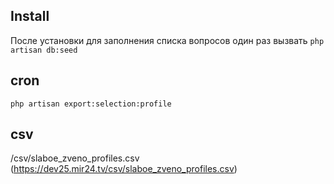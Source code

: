 ## Install

После установки для заполнения списка вопросов один раз вызвать `php artisan db:seed`

## cron

`php artisan export:selection:profile`

## csv

/csv/slaboe_zveno_profiles.csv
(https://dev25.mir24.tv/csv/slaboe_zveno_profiles.csv)
